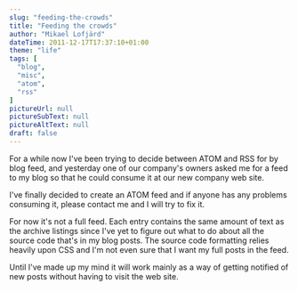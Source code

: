 ```yaml
---
slug: "feeding-the-crowds"
title: "Feeding the crowds"
author: "Mikael Lofjärd"
dateTime: 2011-12-17T17:37:10+01:00
theme: "life"
tags: [
  "blog",
  "misc",
  "atom",
  "rss"
]
pictureUrl: null
pictureSubText: null
pictureAltText: null
draft: false
---
```

For a while now I've been trying to decide between ATOM and RSS for by blog feed, and yesterday one of our company's owners asked me for a feed to my blog so that he could consume it at our new company web site.

I've finally decided to create an ATOM feed and if anyone has any problems consuming it, please contact me and I will try to fix it.

For now it's not a full feed. Each entry contains the same amount of text as the archive listings since I've yet to figure out what to do about all the source code that's in my blog posts. The source code formatting relies heavily upon CSS and I'm not even sure that I want my full posts in the feed.

Until I've made up my mind it will work mainly as a way of getting notified of new posts without having to visit the web site.
